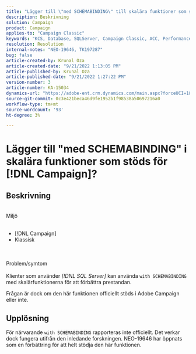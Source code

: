 ```yaml
---
title: "Lägger till \"med SCHEMABINDING\" till skalära funktioner som stöds för [!DNL Campaign]?"
description: Beskrivning
solution: Campaign
product: Campaign
applies-to: "Campaign Classic"
keywords: "KCS, Database, SQLServer, Campaign Classic, ACC, Performance"
resolution: Resolution
internal-notes: "NEO-19646, TK197287"
bug: false
article-created-by: Krunal Oza
article-created-date: "9/21/2022 1:13:05 PM"
article-published-by: Krunal Oza
article-published-date: "9/21/2022 1:27:22 PM"
version-number: 3
article-number: KA-15034
dynamics-url: "https://adobe-ent.crm.dynamics.com/main.aspx?forceUCI=1&pagetype=entityrecord&etn=knowledgearticle&id=65c3361d-af39-ed11-9db0-0022480867bd"
source-git-commit: 0c3e421beca46d9fe1952b1f98538a50697216a0
workflow-type: tm+mt
source-wordcount: '93'
ht-degree: 3%

---
```


# Lägger till &quot;med SCHEMABINDING&quot; i skalära funktioner som stöds för [!DNL Campaign]?

## Beskrivning

<br>Miljö<br><br>
- [!DNL Campaign]
- Klassisk



<br><br>Problem/symtom<br><br>
Klienter som använder *[!DNL SQL Server]* kan använda `with SCHEMABINDING` med skalärfunktionerna för att förbättra prestandan.

Frågan är dock om den här funktionen officiellt stöds i Adobe Campaign eller inte.


## Upplösning


För närvarande `with SCHEMABINDING` rapporteras inte officiellt. Det verkar dock fungera utifrån den inledande forskningen. NEO-19646 har öppnats som en förbättring för att helt stödja den här funktionen.
